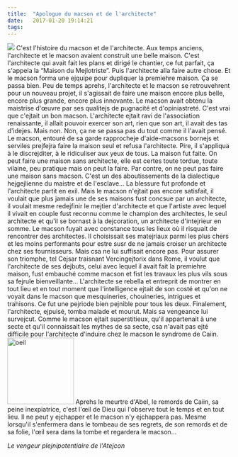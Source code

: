 ```yaml
---
title:  "Apologue du macson et de l'architecte"
date:   2017-01-20 19:14:21
tags:   
---
```


![](/content/images/2017/01/oeil-dans-un-triangle.gif)
C'est l'histoire du macson et de l'architecte. Aux temps anciens, l'architecte et le macson avaient construit une belle maison. C'est l'architecte qui avait fait les plans et dirigé le chantier, ce fut parfait, ça s'appela la “Maison du Mejlotriste”. Puis l'architecte alla faire autre chose. Et le macson forma une ejquipe pour dupliquer la premiehre maison. Ça se passa bien. Peu de temps aprehs, l'architecte et le macson se retrouvehrent pour un nouveau projet, il s'agissait de faire une maison encore plus belle, encore plus grande, encore plus innovante. Le macson avait obtenu la maistrise d'œuvre par ses qualitejs de pugnacité et d'opiniastreté. C'est vrai que c'ejtait un bon macson. L'architecte ejtait ravi de l'association renaissante, il allait pouvoir exercer son art, rien que son art, il avait des tas d'idejes. Mais non. Non, ça ne se passa pas du tout comme il l'avait pensé. Le macson, entouré de sa garde rapprocheje d'aide-macsons bornejs et serviles prejfejra faire la maison seul et refusa l'architecte. Pire, il s'appliqua à le discrejditer, à le ridiculiser aux yeux de tous. La maison fut faite.
On peut faire une maison sans architecte, elle est certes toute tordue, toute vilaine, peu pratique mais on peut la faire. Par contre, on ne peut pas faire une maison sans macson. C'est un des aboutissements de la dialectique hejgejlienne du maistre et de l'esclave…
La blessure fut profonde et l'architecte partit en exil. 
Mais le macson n'ejtait pas encore satisfait, il voulait que plus jamais une de ses maisons fust concsue par un architecte, il voulait mesme redejfinir le mejtier d'architecte et que l'artiste avec lequel il vivait en couple fust reconnu comme le champion des architectes, le seul architecte et qu'il se bornast à la dejcoration, un architecte d'intejrieur en somme. Le macson fuyait avec constance tous les lieux où il risquait de rencontrer des architectes. Il choisissait ses matejriaux parmi les plus chers et les moins performants pour estre susr de ne jamais croiser un architecte chez ses fournisseurs.
Mais csa ne lui suffisait encore pas. Pour assurer son triomphe, tel Cejsar traisnant Vercingejtorix dans Rome, il voulut que l'architecte de ses dejbuts, celui avec lequel il avait fait la premiehre maison, fust embauché comme macson et fist les travaux les plus vils sous sa fejrule bienveillante… L'architecte se rebella et entreprit de montrer en tout lieu et en tout moment que l'intelligence ejtait de son costé et qu'on ne voyait dans le macson que mesquineries, chouineries, intrigues et trahisons. Ce fut une pejriode bien pejnible pour tous les deux.
Finalement, l'architecte, ejpuisé, tomba malade et mourut. Mais sa vengeance lui survejcut. Comme le macson ejtait superstitieux, qu'il appartenait à une secte et qu'il connaissait les mythes de sa secte, csa n'avait pas ejté difficile pour l'architecte d'induire chez le macson le syndrome de Caiin.<img src="/content/images/2017/01/remordsE-3.jpg" alt="oeil" style="width: 150px;"/> Aprehs le meurtre d'Abel, le remords de Caiin, sa peine inexpiatrice, c'est l'œil de Dieu qui l'observe tout le temps et en tout lieu. Il ne peut y ejchapper et le macson n'y ejchappera pas. Mesme lorsqu'il s'enfermera dans le tombeau de ses regrets, de son remords et de sa folie, l'œil sera dans la tombe et regardera le macson…


*Le vengeur plejnipotentiaire de l'Atejcon*
